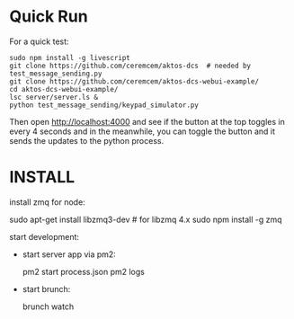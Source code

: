 # Quick Run

For a quick test:

    sudo npm install -g livescript
    git clone https://github.com/ceremcem/aktos-dcs  # needed by test_message_sending.py
    git clone https://github.com/ceremcem/aktos-dcs-webui-example/
    cd aktos-dcs-webui-example/
    lsc server/server.ls &
    python test_message_sending/keypad_simulator.py

Then open [http://localhost:4000](http://localhost:4000) and see if the button at the top toggles in every 4 seconds and in the meanwhile, you can toggle the button and it sends the updates to the python process.

# INSTALL

install zmq for node:

sudo apt-get install libzmq3-dev # for libzmq 4.x
sudo npm install -g zmq




start development:

  + start server app via pm2:

      pm2 start process.json
      pm2 logs

  + start brunch:

      brunch watch
